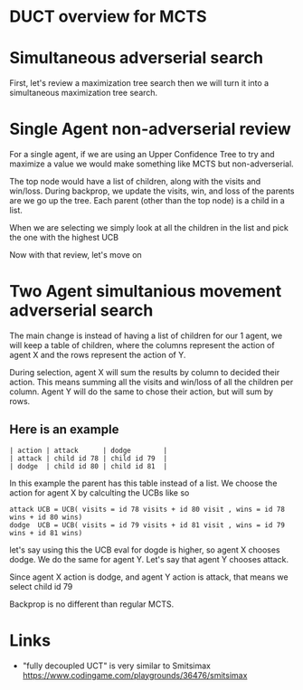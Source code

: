 # DUCT overview for MCTS

# Simultaneous adverserial search

First, let's review a maximization tree search then we will turn it into a simultaneous maximization tree search.

# Single Agent non-adverserial review

For a single agent, if we are using an Upper Confidence Tree to try and maximize a value
we would make something like MCTS but non-adverserial.

The top node would have a list of children, along with the visits and win/loss.
During backprop, we update the visits, win, and loss of the parents are we go up the tree.
Each parent (other than the top node) is a child in a list.

When we are selecting we simply look at all the children in the list and pick the one with the highest UCB

Now with that review, let's move on

# Two Agent simultanious movement adverserial search

The main change is instead of having a list of children for our 1 agent,
we will keep a table of children, where the columns represent the action of agent X
and the rows represent the action of Y.

During selection, agent X will sum the results by column to decided their action.
This means summing all the visits and win/loss of all the children per column.
Agent Y will do the same to chose their action, but will sum by rows.

## Here is an example

```
| action | attack      | dodge        |
| attack | child id 78 | child id 79  |
| dodge  | child id 80 | child id 81  |
```

In this example the parent has this table instead of a list.
We choose the action for agent X by calculting the UCBs like so
```
attack UCB = UCB( visits = id 78 visits + id 80 visit , wins = id 78 wins + id 80 wins)
dodge  UCB = UCB( visits = id 79 visits + id 81 visit , wins = id 79 wins + id 81 wins)
```
let's say using this the UCB eval for dogde is higher, so agent X chooses dodge.
We do the same for agent Y.  Let's say that agent Y chooses attack.

Since agent X action is dodge, and agent Y action is attack, that means
we select child id 79

Backprop is no different than regular MCTS.

# Links

- "fully decoupled UCT" is very similar to Smitsimax https://www.codingame.com/playgrounds/36476/smitsimax

